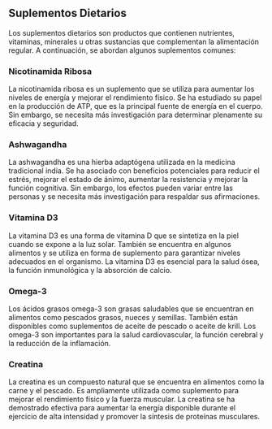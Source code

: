 
## Suplementos Dietarios

Los suplementos dietarios son productos que contienen nutrientes, vitaminas, minerales u otras sustancias que complementan la alimentación regular. A continuación, se abordan algunos suplementos comunes:

### Nicotinamida Ribosa

La nicotinamida ribosa es un suplemento que se utiliza para aumentar los niveles de energía y mejorar el rendimiento físico. Se ha estudiado su papel en la producción de ATP, que es la principal fuente de energía en el cuerpo. Sin embargo, se necesita más investigación para determinar plenamente su eficacia y seguridad.

### Ashwagandha

La ashwagandha es una hierba adaptógena utilizada en la medicina tradicional india. Se ha asociado con beneficios potenciales para reducir el estrés, mejorar el estado de ánimo, aumentar la resistencia y mejorar la función cognitiva. Sin embargo, los efectos pueden variar entre las personas y se necesita más investigación para respaldar sus afirmaciones.

### Vitamina D3

La vitamina D3 es una forma de vitamina D que se sintetiza en la piel cuando se expone a la luz solar. También se encuentra en algunos alimentos y se utiliza en forma de suplemento para garantizar niveles adecuados en el organismo. La vitamina D3 es esencial para la salud ósea, la función inmunológica y la absorción de calcio.

### Omega-3

Los ácidos grasos omega-3 son grasas saludables que se encuentran en alimentos como pescados grasos, nueces y semillas. También están disponibles como suplementos de aceite de pescado o aceite de krill. Los omega-3 son importantes para la salud cardiovascular, la función cerebral y la reducción de la inflamación.

### Creatina

La creatina es un compuesto natural que se encuentra en alimentos como la carne y el pescado. Es ampliamente utilizada como suplemento para mejorar el rendimiento físico y la fuerza muscular. La creatina se ha demostrado efectiva para aumentar la energía disponible durante el ejercicio de alta intensidad y promover la síntesis de proteínas musculares.
